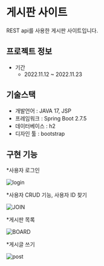 # 게시판 사이트
REST api를 사용한 게시판 사이트입니다.

## 프로젝트 정보
* 기간
  * 2022.11.12 ~ 2022.11.23

## 기술스택
* 개발언어 : JAVA 17, JSP
* 프레임워크 : Spring Boot 2.7.5
* 데이터베이스 : h2
* 디자인 툴 : bootstrap

## 구현 기능


*사용자 로그인

![login](https://user-images.githubusercontent.com/86661625/204093791-923db318-5dce-44ef-9b52-4021dddfacb9.png)

*사용자 CRUD 기능, 사용자 ID 찾기

![JOIN](https://user-images.githubusercontent.com/86661625/204093859-707aca75-db65-4fa7-89b1-d218518feb5f.png)

*게시판 목록

![BOARD](https://user-images.githubusercontent.com/86661625/204093870-0aaf1302-7386-48d7-a5cc-60013b2af352.png)

*게시글 쓰기

![post](https://user-images.githubusercontent.com/86661625/204093876-a0cf0c81-d13b-405f-b229-0b4d0c8ff3ee.png)
